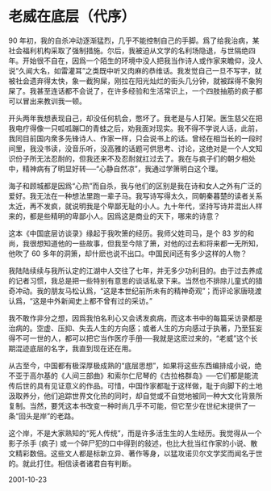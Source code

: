 # 老威在底层（代序）

90 年初，我的自杀冲动逐渐猛烈，几乎不能控制自己的手脚。爲了给我治病，某社会福利机构采取了强制措施。尔后，我被迫从文学的名利场隐退，与世隔绝四年。开始很不自在，因爲一个陌生的环境中没人把我当作诗人或作家来瞻仰，没人说“久闻大名，如雷灌耳”之类既中听又肉麻的恭维话。我发觉自己一旦不写字，就被社会遗弃得太快，象一截狗屎，刚拉在阳光灿烂的街头几分钟，就被踩得不象狗屎了。我甚至连话都不会说了，在许多经验和生活常识上，一个四肢抽筋的疯子都可以冒出来教训我一顿。

开头两年我想表现自己，却没任何机会，憋坏了。我老是与人打架。医生慈父在把我电疗得像一只呱呱蹦□的青蛙之后，劝我面对现实。我不得不学说人话，此前，我同目前国内衆多先锋诗人、作家一样，只会说书上的话。曾经在相当长的一段时间里，我没书读，没音乐听，没高雅的话题可供思考、讨论，这绝对是一个人文知识份子所无法忍耐的，但我还来不及忍耐就扛过去了。我在与疯子们的朝夕相处中，精神病有了明显好转──“心静自然凉”，我通过学箫明白这个理。

海子和顾城都是因爲“心热”而自杀，我与他们的区别是我在诗和女人之外有广泛的爱好。我无法在一种想法里跑一辈子马。我写诗写得太久，同朝秦暮楚的读者关系太近，再不发疯，就说明我是个卑鄙无耻的小人。九十年代，坚持写诗并混出人样来的，都是些精明的卑鄙小人。因爲这是商业的天下，哪来的诗意？

这本《中国底层访谈录》缘起于我吹箫的经历。我师父姓司马，是个 83 岁的和尚，我很想知道他的一些故事，但我至今除了箫，对他的过去和将来都一无所知，他吹了 60 多年的洞箫，却什麽也说不出口。中国民间还有多少这样的人物？

我陆陆续续与我所认定的江湖中人交往了七年，并无多少功利目的。由于过去养成的记者习惯，我总是把一些特别有意思的谈话私录下来。当然也不排除儿童式的猎奇冲动。我的朋友马松认爲，“这是本世纪前所未有的精神奇观”；而评论家唐晓渡认爲，“这是中外新闻史上都不曾有过的采访。”


我不敢作非分之想，因爲我怕名利心又会诱发疯病，而这本书中的每篇采访录都是治病的。空虚、压抑、失去人生的方向感；或者人生的方向感过于执著，乃至狂妄得不可一世的人，都可以把它当作医疗手册──我就是这麽过来的，“老威”这个长期混迹底层的名字，我直到现在还在用。

从古至今，中国都有极深厚极成熟的“底层思想”，如果将这些东西编排成小说，绝不亚于高尔基的《人间三部曲》和索尔仁尼琴的《古拉格群岛》──它们都是能流传后世的具有见证意义的作品。可惜，中国作家都耻于这样做，耻于向脚下的土地汲取养分，他们追踪世界文化热的同时，却自觉或不自觉地被同一种大文化背景所复制。当然，要凭这本书改变一种时尚几乎不可能，但它至少在世纪末提供了一条“回头是岸”的老路。

这个岸，不是大家熟知的“死人传统”，而是许多活生生的人生经历。我觉得从一个影子杀手 (疯子) 或一个碎尸犯的口中得到的敍述，也比大批当红作家的小说、散文精彩数倍。这些文人都是标新立异、著作等身，以猛攻诺贝尔文学奖而闻名于世的。就此打住。相信读者诸君自有判断。

2001-10-23
